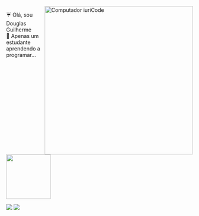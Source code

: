 
<img src="https://raw.githubusercontent.com/MicaelliMedeiros/micaellimedeiros/master/image/computer-illustration.png" min-width="400px" max-width="400px" width="400px" align="right" alt="Computador iuriCode">

<p align="left"> 
 ☔ Olá, sou Douglas Guilherme<br>
 🍃 Apenas um estudante aprendendo a programar...
  
</p>

  <a href="https://github.com/rafaballerini">
    <img height="120em"src="https://github-readme-stats.vercel.app/api/top-langs/?username=douglas074&layout=compact&langs_count=7&theme=tokyonight"/>
  </a>

<p align="left">
  
 <a href="https://www.linkedin.com/in/douglas-guilherme0704/" target="_blank"><img src="https://img.shields.io/badge/-LinkedIn-%230077B5?style=for-the-badge&logo=linkedin&logoColor=white" target="_blank"></a> 
  <a href = "mailto:douglas.guilherme0704@gmail.com"><img src="https://img.shields.io/badge/-Gmail-%23333?style=for-the-badge&logo=gmail&logoColor=white" target="_blank"></a>
  
</p>




